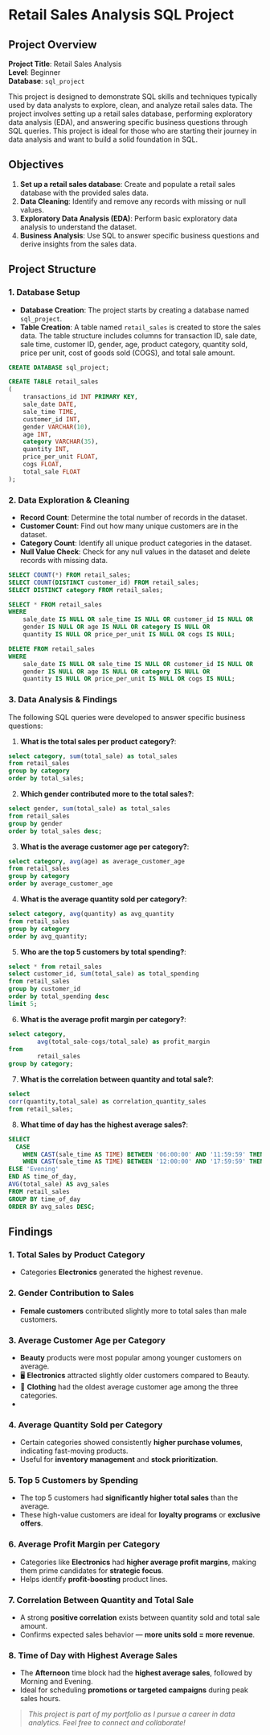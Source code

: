 # Retail Sales Analysis SQL Project

## Project Overview

**Project Title**: Retail Sales Analysis  
**Level**: Beginner  
**Database**: `sql_project`

This project is designed to demonstrate SQL skills and techniques typically used by data analysts to explore, clean, and analyze retail sales data. The project involves setting up a retail sales database, performing exploratory data analysis (EDA), and answering specific business questions through SQL queries. This project is ideal for those who are starting their journey in data analysis and want to build a solid foundation in SQL.

## Objectives

1. **Set up a retail sales database**: Create and populate a retail sales database with the provided sales data.
2. **Data Cleaning**: Identify and remove any records with missing or null values.
3. **Exploratory Data Analysis (EDA)**: Perform basic exploratory data analysis to understand the dataset.
4. **Business Analysis**: Use SQL to answer specific business questions and derive insights from the sales data.

## Project Structure

### 1. Database Setup

- **Database Creation**: The project starts by creating a database named `sql_project`.
- **Table Creation**: A table named `retail_sales` is created to store the sales data. The table structure includes columns for transaction ID, sale date, sale time, customer ID, gender, age, product category, quantity sold, price per unit, cost of goods sold (COGS), and total sale amount.

```sql
CREATE DATABASE sql_project;

CREATE TABLE retail_sales
(
    transactions_id INT PRIMARY KEY,
    sale_date DATE,	
    sale_time TIME,
    customer_id INT,	
    gender VARCHAR(10),
    age INT,
    category VARCHAR(35),
    quantity INT,
    price_per_unit FLOAT,	
    cogs FLOAT,
    total_sale FLOAT
);
```

### 2. Data Exploration & Cleaning

- **Record Count**: Determine the total number of records in the dataset.
- **Customer Count**: Find out how many unique customers are in the dataset.
- **Category Count**: Identify all unique product categories in the dataset.
- **Null Value Check**: Check for any null values in the dataset and delete records with missing data.

```sql
SELECT COUNT(*) FROM retail_sales;
SELECT COUNT(DISTINCT customer_id) FROM retail_sales;
SELECT DISTINCT category FROM retail_sales;

SELECT * FROM retail_sales
WHERE 
    sale_date IS NULL OR sale_time IS NULL OR customer_id IS NULL OR 
    gender IS NULL OR age IS NULL OR category IS NULL OR 
    quantity IS NULL OR price_per_unit IS NULL OR cogs IS NULL;

DELETE FROM retail_sales
WHERE 
    sale_date IS NULL OR sale_time IS NULL OR customer_id IS NULL OR 
    gender IS NULL OR age IS NULL OR category IS NULL OR 
    quantity IS NULL OR price_per_unit IS NULL OR cogs IS NULL;
```

### 3. Data Analysis & Findings

The following SQL queries were developed to answer specific business questions:

1. **What is the total sales per product category?**:
```sql
select category, sum(total_sale) as total_sales
from retail_sales
group by category
order by total_sales;
```

2. **Which gender contributed more to the total sales?**:
```sql
select gender, sum(total_sale) as total_sales
from retail_sales
group by gender
order by total_sales desc;
```

3. **What is the average customer age per category?**:
```sql
select category, avg(age) as average_customer_age
from retail_sales
group by category
order by average_customer_age
```

4. **What is the average quantity sold per category?**:
```sql
select category, avg(quantity) as avg_quantity
from retail_sales
group by category
order by avg_quantity;
```

5. **Who are the top 5 customers by total spending?**:
```sql
select * from retail_sales
select customer_id, sum(total_sale) as total_spending
from retail_sales
group by customer_id 
order by total_spending desc
limit 5;
```

6. **What is the average profit margin per category?**:
```sql
select category,
		avg(total_sale-cogs/total_sale) as profit_margin
from
		retail_sales
group by category;
```

7. **What is the correlation between quantity and total sale?**:
```sql
select
corr(quantity,total_sale) as correlation_quantity_sales
from retail_sales;
```

8. **What time of day has the highest average sales?**:
```sql
SELECT 
  CASE 
    WHEN CAST(sale_time AS TIME) BETWEEN '06:00:00' AND '11:59:59' THEN 'Morning'
    WHEN CAST(sale_time AS TIME) BETWEEN '12:00:00' AND '17:59:59' THEN 'Afternoon'
ELSE 'Evening'
END AS time_of_day,
AVG(total_sale) AS avg_sales
FROM retail_sales
GROUP BY time_of_day
ORDER BY avg_sales DESC;
```

## Findings

### 1. Total Sales by Product Category
- Categories **Electronics** generated the highest revenue.

### 2. Gender Contribution to Sales
- **Female customers** contributed slightly more to total sales than male customers.

### 3. Average Customer Age per Category
- **Beauty** products were most popular among younger customers on average.
- 🖥️ **Electronics** attracted slightly older customers compared to Beauty.
- 👕 **Clothing** had the oldest average customer age among the three categories.
- 
### 4. Average Quantity Sold per Category
- Certain categories showed consistently **higher purchase volumes**, indicating fast-moving products.
- Useful for **inventory management** and **stock prioritization**.

### 5. Top 5 Customers by Spending
- The top 5 customers had **significantly higher total sales** than the average.
- These high-value customers are ideal for **loyalty programs** or **exclusive offers**.

### 6. Average Profit Margin per Category
- Categories like **Electronics** had **higher average profit margins**, making them prime candidates for **strategic focus**.
- Helps identify **profit-boosting** product lines.

### 7. Correlation Between Quantity and Total Sale
- A strong **positive correlation** exists between quantity sold and total sale amount.
- Confirms expected sales behavior — **more units sold = more revenue**.

### 8. Time of Day with Highest Average Sales
- The **Afternoon** time block had the **highest average sales**, followed by Morning and Evening.
- Ideal for scheduling **promotions or targeted campaigns** during peak sales hours.



> *This project is part of my portfolio as I pursue a career in data analytics. Feel free to connect and collaborate!*
